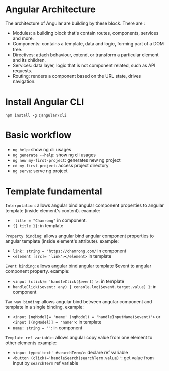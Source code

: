 # Angular Architecture

The architecture of Angular are building by these block. There are :
- Modules: a building block that's contain routes, components, services and more.
- Components: contains a template, data and logic, forming part of a DOM tree.
- Directives: attach behaviour, extend, or transform a particular element and its children.
- Services: data layer, logic that is not component related, such as API requests.
- Routing: renders a component based on the URL state, drives navigation.

# Install Angular CLI

`npm install -g @angular/cli`

# Basic workflow

- `ng help`: show ng cli usages
- `ng generate --help`: show ng cli usages
- `ng new my-first-project`: generates new ng project
- `cd my-first-project`: access project directory
- `ng serve`: serve ng project

# Template fundamental
`Interpolation`: allows angular bind angular component properties to angular template (inside element's content).
example:
- ` title = "Chamrong"` in component.
- `{{ title }}`: in template <br>

`Property binding`: allows angular bind angular component properties to angular template (inside element's attribute).
example:
- `link: string = 'https://chamrong.com/` in component
- `<element [src]= 'link'></element>` in template

`Event binding`: allows angular bind angular template $event to angular component property.
example:
- `<input (click)= 'handleClick($event)'>`: in template
- `handleClick($event: any) { console.log($event.target.value) }`: in component

`Two way binding`: allows angular bind between angular component and template in a single binding.
example:
- `<input [ngModel]= 'name' (ngModel) = 'handleInputName($event)'>` or `<input [(ngModel)] = 'name'>`: in template
- `name: string = ''`: in component

`Template ref variable`: allows angular copy value from one element to other elements
example:
- `<input type='text' #searchTerm/>`: declare ref variable
- `<button (click)='handleSearch(searchTerm.value)'`: get value from input by `searchTerm` ref variable
